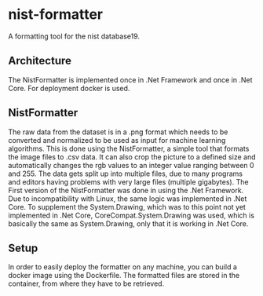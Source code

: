 # nist-formatter
A formatting tool for the nist database19.

## Architecture
The NistFormatter is implemented once in .Net Framework and once in .Net Core. For deployment docker is used.

## NistFormatter
The raw data from the dataset is in a .png format which needs to be converted and normalized to be used as input for machine learning algorithms.
This is done using the NistFormatter, a simple tool that formats the image files to .csv data. It can also crop the picture to a defined size and automatically changes the rgb values to an integer value ranging between 0 and 255. The data gets split up into multiple files, due to many programs and editors having problems with very large files (multiple gigabytes).
The First version of the NistFormatter was done in using the .Net Framework. Due to incompatibility with Linux, the same logic was implemented in .Net Core. To supplement the System.Drawing, which was to this point not yet implemented in .Net Core, CoreCompat.System.Drawing was used, which is basically the same as System.Drawing, only that it is working in .Net Core.

## Setup
In order to easily deploy the formatter on any machine, you can build a docker image using the Dockerfile. The formatted files are stored in the container, from where they have to be retrieved.